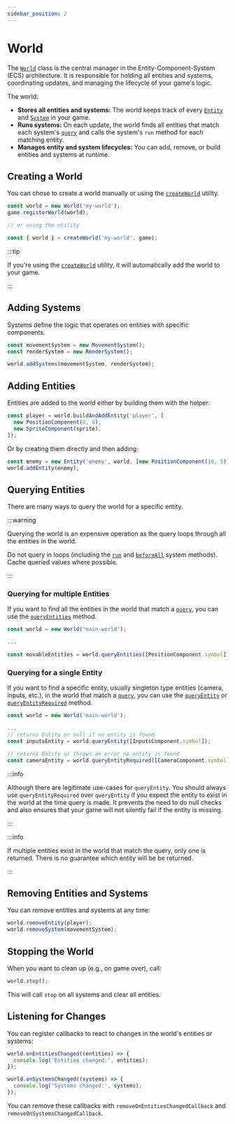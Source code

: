 ```yaml
---
sidebar_position: 2
---
```


# World

The [`World`](../../api/classes/World) class is the central manager in the Entity-Component-System (ECS) architecture. It is responsible for holding all entities and systems, coordinating updates, and managing the lifecycle of your game's logic.

The world:

- **Stores all entities and systems:** The world keeps track of every [`Entity`](../ecs/entity.md) and [`System`](../ecs/system.md) in your game.
- **Runs systems:** On each update, the world finds all entities that match each system's [`query`](../ecs/query.md) and calls the system's `run` method for each matching entity.
- **Manages entity and system lifecycles:** You can add, remove, or build entities and systems at runtime.

## Creating a World

You can chose to create a world manually or using the [`createWorld`](../../api/functions/createWorld.md) utility.

```ts
const world = new World('my-world');
game.registerWorld(world);

// or using the utility

const { world } = createWorld('my-world', game);
```

:::tip

If you're using the [`createWorld`](../../api/functions/createWorld.md) utility, it will automatically add the world to your game.

:::

## Adding Systems

Systems define the logic that operates on entities with specific components.

```ts
const movementSystem = new MovementSystem();
const renderSystem = new RenderSystem();

world.addSystems(movementSystem, renderSystem);
```

## Adding Entities

Entities are added to the world either by building them with the helper:

```ts
const player = world.buildAndAddEntity('player', [
  new PositionComponent(0, 0),
  new SpriteComponent(sprite),
]);
```

Or by creating them directly and then adding:

```ts
const enemy = new Entity('enemy', world, [new PositionComponent(10, 5)]);
world.addEntity(enemy);
```

## Querying Entities

There are many ways to query the world for a specific entity.

:::warning

Querying the world is an expensive operation as the query loops through all the entities in the world.

Do not query in loops (including the [`run`](../../api/classes/System.md#run) and [`beforeAll`](../../api/classes/System.md#beforeall) system methods). Cache queried values where possible.

:::

### Querying for multiple Entities

If you want to find all the entities in the world that match a [`query`](./query.md), you can use the [`queryEntities`](../../api/classes/World.md#queryentities) method.

```ts
const world = new World('main-world');

...

const movableEntities = world.queryEntities([PositionComponent.symbol]);
```

### Querying for a single Entity

If you want to find a specific entity, usually singleton type entities (camera, inputs, etc.), in the world that match a [`query`](./query.md), you can use the [`queryEntity`](../../api/classes/World.md#queryentity) or [`queryEntityRequired`](../../api/classes/World.md#queryentityrequired) method.

```ts
const world = new World('main-world');

...
// returns Entity or null if no entity is found
const inputsEntity = world.queryEntity([InputsComponent.symbol]);

// returns Entity or throws an error no entity is found
const cameraEntity = world.queryEntityRequired([CameraComponent.symbol]);
```

:::info

Although there are legitimate use-cases for `queryEntity`. You should always use `queryEntityRequired` over `queryEntity` if you expect the entity to exist in the world at the time query is made. It prevents the need to do null checks and also ensures that your game will not silently fail if the entity is missing.

:::

:::info

If multiple entities exist in the world that match the query, only one is returned. There is no guarantee which entity will be be returned.

:::

## Removing Entities and Systems

You can remove entities and systems at any time:

```ts
world.removeEntity(player);
world.removeSystem(movementSystem);
```

## Stopping the World

When you want to clean up (e.g., on game over), call:

```ts
world.stop();
```

This will call `stop` on all systems and clear all entities.

## Listening for Changes

You can register callbacks to react to changes in the world's entities or systems:

```ts
world.onEntitiesChanged((entities) => {
  console.log('Entities changed:', entities);
});

world.onSystemsChanged((systems) => {
  console.log('Systems changed:', systems);
});
```

You can remove these callbacks with `removeOnEntitiesChangedCallback` and `removeOnSystemsChangedCallback`.
